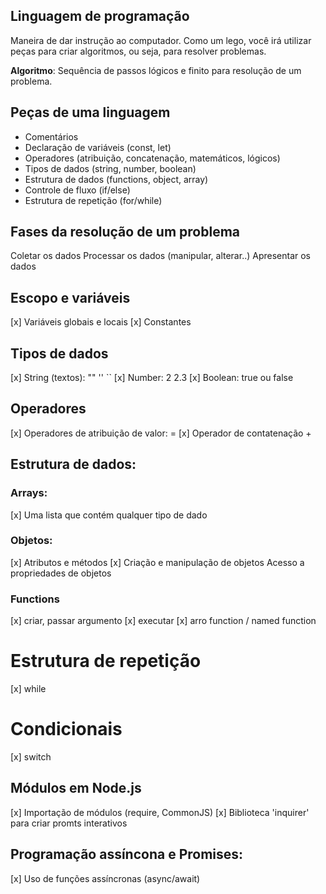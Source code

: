 ## Linguagem de programação

Maneira de dar instrução ao computador.
Como um lego, você irá utilizar peças para criar algoritmos, ou seja, para resolver problemas.

**Algoritmo**: Sequência de passos lógicos e finito para resolução de um problema.

## Peças de uma linguagem

- Comentários
- Declaração de variáveis (const, let)
- Operadores (atribuição, concatenação, matemáticos, lógicos)
- Tipos de dados (string, number, boolean)
- Estrutura de dados (functions, object, array)
- Controle de fluxo (if/else)
- Estrutura de repetição (for/while)

## Fases da resolução de um problema

Coletar os dados
Processar os dados (manipular, alterar..)
Apresentar os dados

## Escopo e variáveis

[x] Variáveis globais e locais
[x] Constantes

## Tipos de dados

[x] String (textos): "" '' ``
[x] Number: 2 2.3
[x] Boolean: true ou false


## Operadores

[x] Operadores de atribuição de valor: =
[x] Operador de contatenação +

## Estrutura de dados:

### Arrays:

[x] Uma lista que contém qualquer tipo de dado

### Objetos:

[x] Atributos e métodos
[x] Criação e manipulação de objetos
Acesso a propriedades de objetos

### Functions   

[x] criar, passar argumento
[x] executar
[x] arro function / named function

# Estrutura de repetição

[x] while

# Condicionais

[x] switch

## Módulos em Node.js

[x] Importação de módulos (require, CommonJS)
[x] Biblioteca 'inquirer' para criar promts interativos

## Programação assíncona e Promises:

[x] Uso de funções assíncronas (async/await)
